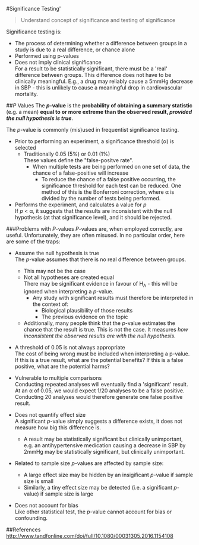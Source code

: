 #Significance Testing'
> Understand concept of significance and testing of significance

Significance testing is:
* The process of determining whether a difference between groups in a study is due to a real difference, or chance alone
* Performed using p-values
* Does not imply clinical significance  
For a result to be statistically significant, there must be a 'real' difference between groups. This difference does not have to be clinically meaningful. E.g., a drug may reliably cause a 5mmHg decrease in SBP - this is unlikely to cause a meaningful drop in cardiovascular mortality.

##*P* Values
The ***p*-value** is the **probability of obtaining a summary statistic** (e.g. a mean) **equal to or more extreme than the observed result, *provided the null hypothesis is true***.

The *p*-value is commonly (mis)used in frequentist significance testing.
* Prior to performing an experiment, a significance threshold (α) is selected
    * Traditionally 0.05 (5%) or 0.01 (1%)  
    These values define the "false-positve rate".
        * When multiple tests are being performed on one set of data, the chance of a false-positive will increase
            * To reduce the chance of a false positive occurring, the significance threshold for each test can be reduced. One method of this is the Bonferroni correction, where α is divided by the number of tests being performed.
* Performs the experiment, and calculates a value for *p*  
If *p* < α, it suggests that the results are inconsistent with the null hypothesis (at that significance level), and it should be rejected. 

###Problems with *P*-values
*P*-values are, when employed correctly, are useful. Unfortunately, they are often misused. In no particular order, here are some of the traps:
* Assume the null hypothesis is true  
The *p*-value assumes that there is no real difference between groups.
    * This may not be the case
    * Not all hypotheses are created equal  
    There may be significant evidence in favour of H<sub>A</sub> - this will be ignored when interpreting a *p*-value.
        * Any study with significant results must therefore be interpreted in the context of:
            * Biological plausibility of those results
            * The previous evidence on the topic
    * Additionally, many people think that the *p*-value estimates the chance that the result is true. This is not the case. It measures *how inconsistent the observed results are with the null hypothesis*.
            
            
* A threshold of 0.05 is not always appropriate  
The cost of being wrong must be included when interpreting a p-value. If this is a true result, what are the potential benefits? If this is a false positive, what are the potential harms?


* Vulnerable to multiple comparisons  
Conducting repeated analyses will eventually find a 'significant' result. At an α of 0.05, we would expect 1/20 analyses to be a false positive. Conducting 20 analyses would therefore generate one false positive result. 

* Does not quantify effect size  
A significant *p*-value simply suggests a difference exists, it does not measure how big this difference is.
    * A result may be statistically significant but clinically unimportant, e.g. an antihypertensive medication causing a decrease in SBP by 2mmHg may be statistically significant, but clinically unimportant.
    
* Related to sample size
*p*-values are affected by sample size:
    * A large effect size may be hidden by an insigificant *p*-value if sample size is small
    * Similarly, a tiny effect size may be detected (i.e. a significant *p*-value) if sample size is large
    
* Does not account for bias  
Like other statistical test, the *p*-value cannot account for bias or confounding.

##References
http://www.tandfonline.com/doi/full/10.1080/00031305.2016.1154108
    